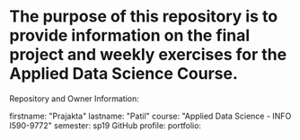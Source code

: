 # The purpose of this repository is to provide information on the final project and weekly exercises for the Applied Data Science Course.

Repository and Owner Information:

firstname: "Prajakta"
lastname: "Patil"
course: "Applied Data Science - INFO I590-9772"
semester: sp19
GitHub profile: 
portfolio:
